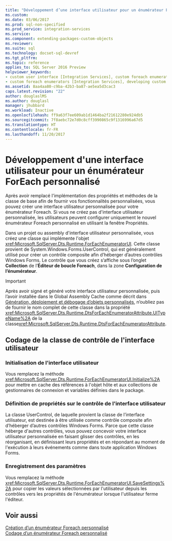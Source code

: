 ```yaml
---
title: "Développement d’une interface utilisateur pour un énumérateur ForEach personnalisé | Microsoft Docs"
ms.custom: 
ms.date: 03/06/2017
ms.prod: sql-non-specified
ms.prod_service: integration-services
ms.service: 
ms.component: extending-packages-custom-objects
ms.reviewer: 
ms.suite: sql
ms.technology: docset-sql-devref
ms.tgt_pltfrm: 
ms.topic: reference
applies_to: SQL Server 2016 Preview
helpviewer_keywords:
- custom user interface [Integration Services], custom foreach enumerators
- custom foreach enumerators [Integration Services], developing custom user interface
ms.assetid: 8aa4aa80-c9ba-42b3-ba87-ae5ea5d3cac3
caps.latest.revision: "22"
author: douglaslMS
ms.author: douglasl
manager: jhubbard
ms.workload: Inactive
ms.openlocfilehash: ff9a63f7ee609ab1d1464ba2f21612280e924db5
ms.sourcegitcommit: 7f8aebc72e7d0c8cff3990865c9f1316996a67d5
ms.translationtype: HT
ms.contentlocale: fr-FR
ms.lasthandoff: 11/20/2017
---
```

# <a name="developing-a-user-interface-for-a-custom-foreach-enumerator"></a>Développement d'une interface utilisateur pour un énumérateur ForEach personnalisé
  Après avoir remplacé l'implémentation des propriétés et méthodes de la classe de base afin de fournir vos fonctionnalités personnalisées, vous pouvez créer une interface utilisateur personnalisée pour votre énumérateur Foreach. Si vous ne créez pas d'interface utilisateur personnalisée, les utilisateurs peuvent configurer uniquement le nouvel énumérateur Foreach personnalisé en utilisant la fenêtre Propriétés.  
  
 Dans un projet ou assembly d'interface utilisateur personnalisée, vous créez une classe qui implémente l'objet <xref:Microsoft.SqlServer.Dts.Runtime.ForEachEnumeratorUI>. Cette classe provient de System.Windows.Forms.UserControl, qui est généralement utilisé pour créer un contrôle composite afin d’héberger d’autres contrôles Windows Forms. Le contrôle que vous créez s’affiche sous l’onglet **Collection** de l’**Éditeur de boucle Foreach**, dans la zone **Configuration de l’énumérateur**.  
  
> [!IMPORTANT]  
>  Après avoir signé et généré votre interface utilisateur personnalisée, puis l’avoir installée dans le Global Assembly Cache comme décrit dans [Génération, déploiement et débogage d’objets personnalisés](../../../integration-services/extending-packages-custom-objects/building-deploying-and-debugging-custom-objects.md), n’oubliez pas de fournir le nom complet de cette classe dans la propriété <xref:Microsoft.SqlServer.Dts.Runtime.DtsForEachEnumeratorAttribute.UITypeName%2A> de la classe<xref:Microsoft.SqlServer.Dts.Runtime.DtsForEachEnumeratorAttribute>.  
  
## <a name="coding-the-user-interface-control-class"></a>Codage de la classe de contrôle de l'interface utilisateur  
  
### <a name="initializing-the-user-interface"></a>Initialisation de l'interface utilisateur  
 Vous remplacez la méthode <xref:Microsoft.SqlServer.Dts.Runtime.ForEachEnumeratorUI.Initialize%2A> pour mettre en cache des références à l'objet hôte et aux collections de gestionnaires de connexion et variables définies dans le package.  
  
### <a name="setting-properties-on-the-user-interface-control"></a>Définition de propriétés sur le contrôle de l'interface utilisateur  
 La classe UserControl, de laquelle provient la classe de l’interface utilisateur, est destinée à être utilisée comme contrôle composite afin d’héberger d’autres contrôles Windows Forms. Parce que cette classe héberge d'autres contrôles, vous pouvez concevoir votre interface utilisateur personnalisée en faisant glisser des contrôles, en les réorganisant, en définissant leurs propriétés et en répondant au moment de l'exécution à leurs événements comme dans toute application Windows Forms.  
  
### <a name="saving-settings"></a>Enregistrement des paramètres  
 Vous remplacez la méthode <xref:Microsoft.SqlServer.Dts.Runtime.ForEachEnumeratorUI.SaveSettings%2A> pour copier les valeurs sélectionnées par l'utilisateur depuis les contrôles vers les propriétés de l'énumérateur lorsque l'utilisateur ferme l'éditeur.  
  
## <a name="see-also"></a>Voir aussi  
 [Création d’un énumérateur Foreach personnalisé](../../../integration-services/extending-packages-custom-objects/foreach-enumerator/creating-a-custom-foreach-enumerator.md)   
 [Codage d’un énumérateur Foreach personnalisé](../../../integration-services/extending-packages-custom-objects/foreach-enumerator/coding-a-custom-foreach-enumerator.md)  
  
  
